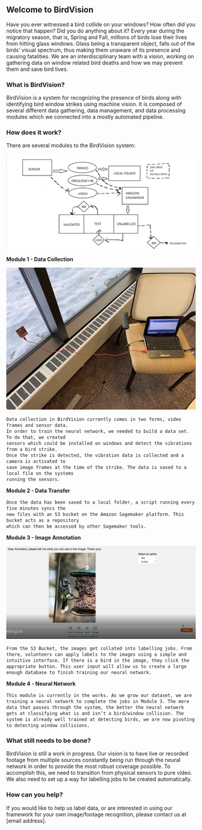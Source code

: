 ## Welcome to BirdVision

Have you ever witnessed a bird collide on your windows? How often did you notice that happen? Did you do anything about it? Every year during the migratory season, that is, Spring and Fall, millions of birds lose their lives from hitting glass windows. Glass being a transparent object, falls out of the birds’ visual spectrum, thus making them unaware of its presence and causing fatalities. We are an interdisciplinary team with a vision, working on gathering data on window related bird deaths and how we may prevent them and save bird lives. 

### What is BirdVision?

BirdVision is a system for recognizing the presence of birds along with identifying bird window strikes using machine vision. It is composed of several different data gathering, data management, and data processing modules which we connected into a mostly automated pipeline.

### How does it work?

There are several modules to the BirdVision system:

![BirdVision Flowchart](/images/BirdVisionFlowchart.png)

**Module 1 - Data Collection**

![Sensor Setup](/images/SensorSetup.jpg)

```
Data collection in BirdVision currently comes in two forms, video frames and sensor data. 
In order to train the neural network, we needed to build a data set. To do that, we created 
sensors which could be installed on windows and detect the vibrations from a bird strike.
Once the strike is detected, the vibration data is collected and a camera is activated to 
save image frames at the time of the strike. The data is saved to a local file on the systems 
running the sensors.
```


**Module 2 - Data Transfer**
```
Once the data has been saved to a local folder, a script running every five minutes syncs the 
new files with an S3 bucket on the Amazon Sagemaker platform. This bucket acts as a repository 
which can then be accessed by other Sagemaker tools.
```

**Module 3 - Image Annotation**

![Bird Labelling Job](/images/BirdLabellingJob.PNG)

```
From the S3 Bucket, the images get collated into labelling jobs. From there, volunteers can apply labels to the images using a simple and intuitive interface. If there is a bird in the image, they click the appropriate button. This user input will allow us to create a large enough database to finish training our neural network.
```
**Module 4 - Neural Network**
```
This module is currently in the works. As we grow our dataset, we are training a neural network to complete the jobs in Module 3. The more data that passes through the system, the better the neural network gets at classifying what is and isn’t a bird/window collision. The system is already well trained at detecting birds, we are now pivoting to detecting window collisions.
```

### What still needs to be done?
BirdVision is still a work in progress. Our vision is to have live or recorded footage from multiple sources constantly being run through the neural network in order to provide the most robust coverage possible. To accomplish this, we need to transition from physical sensors to pure video. We also need to set up a way for labelling jobs to be created automatically.

### How can you help?
If you would like to help us label data, or are interested in using our framework for your own image/footage recognition, please contact us at [email address]. 

